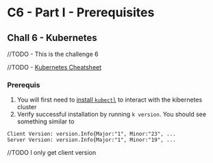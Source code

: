 # C6 - Part I - Prerequisites

## Chall 6 - Kubernetes

//TODO - This is the challenge 6

//TODO - [Kubernetes Cheatsheet](https://kubernetes.io/fr/docs/reference/kubectl/cheatsheet/)

### Prerequis

1. You will first need to [install `kubectl`](https://kubernetes.io/fr/docs/tasks/tools/install-kubectl/) to interact with the kibernetes cluster
2. Verify successful installation by running `k version`. You should see something similar to

```shell
Client Version: version.Info{Major:"1", Minor:"23", ...
Server Version: version.Info{Major:"1", Minor:"19", ...
```

//TODO I only get client version
